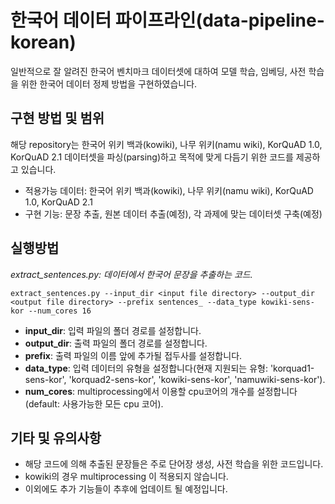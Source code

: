 # 한국어 데이터 파이프라인(data-pipeline-korean)
일반적으로 잘 알려진 한국어 벤치마크 데이터셋에 대하여 모델 학습, 임베딩, 사전 학습을 위한 한국어 데이터 정제 방법을 구현하였습니다.

## 구현 방법 및 범위
해당 repository는 한국어 위키 백과(kowiki), 나무 위키(namu wiki), KorQuAD 1.0, KorQuAD 2.1 데이터셋을 파싱(parsing)하고 목적에 맞게 다듬기 위한 코드를 제공하고 있습니다.

- 적용가능 데이터: 한국어 위키 백과(kowiki), 나무 위키(namu wiki), KorQuAD 1.0, KorQuAD 2.1
- 구현 기능: 문장 추출, 원본 데이터 추출(예정), 각 과제에 맞는 데이터셋 구축(예정)

## 실행방법
*extract_sentences.py: 데이터에서 한국어 문장을 추출하는 코드.*
```
extract_sentences.py --input_dir <input file directory> --output_dir <output file directory> --prefix sentences_ --data_type kowiki-sens-kor --num_cores 16
``` 
- **input_dir**: 입력 파일의 폴더 경로를 설정합니다.
- **output_dir**: 출력 파일의 폴더 경로를 설정합니다.
- **prefix**: 출력 파일의 이름 앞에 추가될 접두사를 설정합니다.
- **data_type**: 입력 데이터의 유형을 설정합니다(현재 지원되는 유형: 'korquad1-sens-kor', 'korquad2-sens-kor', 'kowiki-sens-kor', 'namuwiki-sens-kor').
- **num_cores**: multiprocessing에서 이용할 cpu코어의 개수를 설정합니다(default: 사용가능한 모든 cpu 코어).


## 기타 및 유의사항
- 해당 코드에 의해 추출된 문장들은 주로 단어장 생성, 사전 학습을 위한 코드입니다.
- kowiki의 경우 multiprocessing 이 적용되지 않습니다.
- 이외에도 추가 기능들이 추후에 업데이트 될 예정입니다.
